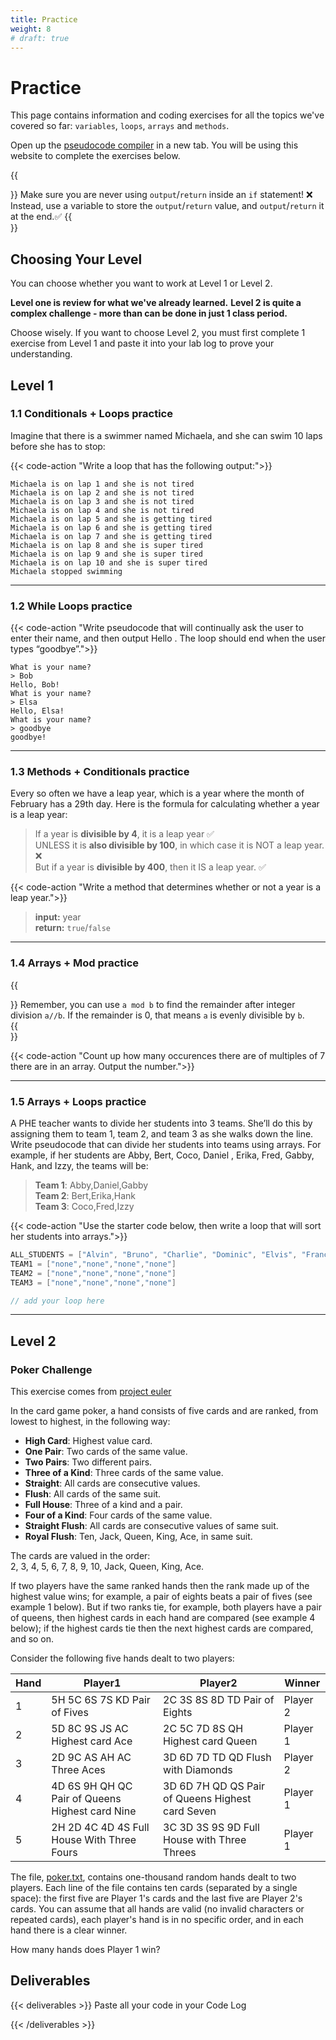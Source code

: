 ```yaml
---
title: Practice
weight: 8
# draft: true
---
```


# Practice

This page contains information and coding exercises for all the topics we've covered so far: `variables`, `loops`, `arrays` and `methods`.

Open up the [pseudocode compiler](http://ibcomp.fis.edu/pseudocode/pcode.html) in a new tab. You will be using this website to complete the exercises below.

{{<aside>}}
Make sure you are never using `output`/`return` inside an `if` statement! ❌       
Instead, use a variable to store the `output`/`return` value, and `output`/`return` it at the end.✅
{{</aside>}}

## Choosing Your Level
You can choose whether you want to work at Level 1 or Level 2. 

**Level one is review for what we've already learned.**
**Level 2 is quite a complex challenge - more than can be  done in just 1 class period.**

Choose wisely. If you want to choose Level 2, you must first complete 1 exercise from Level 1 and paste it into your lab log to prove your understanding.

## Level 1

### 1.1 Conditionals + Loops practice
Imagine that there is a swimmer named Michaela, and she can swim 10 laps before she has to stop:


{{< code-action "Write a loop that has the following output:">}} 

```shell
Michaela is on lap 1 and she is not tired
Michaela is on lap 2 and she is not tired
Michaela is on lap 3 and she is not tired
Michaela is on lap 4 and she is not tired
Michaela is on lap 5 and she is getting tired
Michaela is on lap 6 and she is getting tired
Michaela is on lap 7 and she is getting tired
Michaela is on lap 8 and she is super tired
Michaela is on lap 9 and she is super tired
Michaela is on lap 10 and she is super tired
Michaela stopped swimming
```

---


### 1.2 While Loops practice

{{< code-action "Write pseudocode that will continually ask the user to enter their name, and then output Hello <name>. The loop should end when the user types “goodbye”.">}} 

```shell
What is your name?
> Bob
Hello, Bob!
What is your name?
> Elsa
Hello, Elsa!
What is your name?
> goodbye
goodbye!
```

---


### 1.3 Methods + Conditionals practice
Every so often we have a leap year, which is a year where the month of February has a 29th day. Here is the formula for calculating whether a year is a leap year:
> If a year is **divisible by 4**, it is a leap year ✅   
> UNLESS it is **also divisible by 100**, in which case it is NOT a leap year. ❌      
> But if a year is **divisible by 400**, then it IS a leap year. ✅     

{{< code-action "Write a method that determines whether or not a year is a leap year.">}} 
> **input:** year    
> **return:** `true`/`false`  

---


### 1.4 Arrays + Mod practice

{{<aside>}}
Remember, you can use `a mod b` to find the remainder after integer division `a//b`. If the remainder is 0, that means `a` is evenly divisible by `b`.  
{{</aside>}}

{{< code-action "Count up how many occurences there are of multiples of 7 there are in an array. Output the number.">}} 



---



### 1.5 Arrays + Loops practice
A PHE teacher wants to divide her students into 3 teams. She’ll do this by assigning them to team 1, team 2, and team 3 as she walks down the line. Write pseudocode that can divide her students into teams using arrays.
For example, if her students are Abby, Bert, Coco, Daniel , Erika, Fred, Gabby, Hank, and Izzy, the teams will be:
>**Team 1**: Abby,Daniel,Gabby    
>**Team 2**: Bert,Erika,Hank    
>**Team 3**: Coco,Fred,Izzy    



{{< code-action "Use the starter code below, then write a loop that will sort her students into arrays.">}} 

```java
ALL_STUDENTS = ["Alvin", "Bruno", "Charlie", "Dominic", "Elvis", "Franco", "Gloria", "Hermes", "Ivan", "Jacob", "Karenna", "Lennon"]
TEAM1 = ["none","none","none","none"]
TEAM2 = ["none","none","none","none"]
TEAM3 = ["none","none","none","none"]

// add your loop here
```

---


## Level 2

### Poker Challenge

This exercise comes from [project euler](https://projecteuler.net/problem=54)

In the card game poker, a hand consists of five cards and are ranked, from lowest to highest, in the following way:

*   **High Card**: Highest value card.
*   **One Pair**: Two cards of the same value.
*   **Two Pairs**: Two different pairs.
*   **Three of a Kind**: Three cards of the same value.
*   **Straight**: All cards are consecutive values.
*   **Flush**: All cards of the same suit.
*   **Full House**: Three of a kind and a pair.
*   **Four of a Kind**: Four cards of the same value.
*   **Straight Flush**: All cards are consecutive values of same suit.
*   **Royal Flush**: Ten, Jack, Queen, King, Ace, in same suit.

The cards are valued in the order:  
2, 3, 4, 5, 6, 7, 8, 9, 10, Jack, Queen, King, Ace.

If two players have the same ranked hands then the rank made up of the highest value wins; for example, a pair of eights beats a pair of fives (see example 1 below). But if two ranks tie, for example, both players have a pair of queens, then highest cards in each hand are compared (see example 4 below); if the highest cards tie then the next highest cards are compared, and so on.

Consider the following five hands dealt to two players:

| Hand | Player1                                         | Player2                                          | Winner   |
|------|-------------------------------------------------|--------------------------------------------------|----------|
| 1    | 5H 5C 6S 7S KD  Pair of Fives                   | 2C 3S 8S 8D TD Pair of Eights                    | Player 2 |
| 2    | 5D 8C 9S JS AC Highest card Ace                 | 2C 5C 7D 8S QH Highest card Queen                | Player 1 |
| 3    | 2D 9C AS AH AC Three Aces                       | 3D 6D 7D TD QD Flush with Diamonds               | Player 2 |
| 4    | 4D 6S 9H QH QC Pair of Queens Highest card Nine | 3D 6D 7H QD QS Pair of Queens Highest card Seven | Player 1 |
| 5    | 2H 2D 4C 4D 4S Full House With Three Fours      | 3C 3D 3S 9S 9D Full House with Three Threes      | Player 1 |

The file, [poker.txt](https://projecteuler.net/resources/documents/0054_poker.txt), contains one-thousand random hands dealt to two players. Each line of the file contains ten cards (separated by a single space): the first five are Player 1's cards and the last five are Player 2's cards. You can assume that all hands are valid (no invalid characters or repeated cards), each player's hand is in no specific order, and in each hand there is a clear winner.

How many hands does Player 1 win?
## Deliverables

{{< deliverables >}}
Paste all your code in your Code Log

<!-- Complete the [Exit Ticket](https://docs.google.com/forms/d/e/1FAIpQLScgcYSCyOc-9A60yAu78deLLUhKunf9wPlE_D1hJHy12Hzq1Q/viewform?usp=sf_link) -->

{{< /deliverables >}}